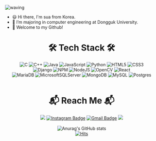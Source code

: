 ![waving](https://capsule-render.vercel.app/api?type=waving&height=200&text=sua-github!&fontAlign=80&fontAlignY=40&color=gradient)

- 😃 Hi there, I'm sua from Korea.
- 🌱 I’m majoring in computer engineering at Dongguk University.
- 🚀 Welcome to my Github!

<div align=center>
  <h1> 🛠 Tech Stack 🛠  </h1>
  
  ![C](https://img.shields.io/badge/c-%2300599C.svg?style=for-the-badge&logo=c&logoColor=white)
  ![C++](https://img.shields.io/badge/c++-%2300599C.svg?style=for-the-badge&logo=c%2B%2B&logoColor=white)
  ![Java](https://img.shields.io/badge/java-%23ED8B00.svg?style=for-the-badge&logo=java&logoColor=white)
  ![JavaScript](https://img.shields.io/badge/javascript-%23323330.svg?style=for-the-badge&logo=javascript&logoColor=%23F7DF1E)
  ![Python](https://img.shields.io/badge/python-3670A0?style=for-the-badge&logo=python&logoColor=ffdd54)
  ![HTML5](https://img.shields.io/badge/html5-%23E34F26.svg?style=for-the-badge&logo=html5&logoColor=white)
  ![CSS3](https://img.shields.io/badge/css3-%231572B6.svg?style=for-the-badge&logo=css3&logoColor=white)
  <br>
  ![Django](https://img.shields.io/badge/django-%23092E20.svg?style=for-the-badge&logo=django&logoColor=white)
  ![NPM](https://img.shields.io/badge/NPM-%23000000.svg?style=for-the-badge&logo=npm&logoColor=white)
  ![NodeJS](https://img.shields.io/badge/node.js-6DA55F?style=for-the-badge&logo=node.js&logoColor=white)
  ![OpenCV](https://img.shields.io/badge/opencv-%23white.svg?style=for-the-badge&logo=opencv&logoColor=white)
  ![React](https://img.shields.io/badge/react-%2320232a.svg?style=for-the-badge&logo=react&logoColor=%2361DAFB)
  <br>
  ![MariaDB](https://img.shields.io/badge/MariaDB-003545?style=for-the-badge&logo=mariadb&logoColor=white)
  ![MicrosoftSQLServer](https://img.shields.io/badge/Microsoft%20SQL%20Sever-CC2927?style=for-the-badge&logo=microsoft%20sql%20server&logoColor=white)
  ![MongoDB](https://img.shields.io/badge/MongoDB-%234ea94b.svg?style=for-the-badge&logo=mongodb&logoColor=white)
  ![MySQL](https://img.shields.io/badge/mysql-%2300f.svg?style=for-the-badge&logo=mysql&logoColor=white)
  ![Postgres](https://img.shields.io/badge/postgres-%23316192.svg?style=for-the-badge&logo=postgresql&logoColor=white)
  <br><br>
  
  <h1> 📬 Reach Me 📬  </h1>
  
  <a href="https://github.com/sua1223" target="_blank"><img src="https://img.shields.io/badge/github-000000?style=flat-square&logo=Github&logoColor=white"/></a>
[![Instagram Badge](https://img.shields.io/badge/-Instagram-dd2a7b?style=flat-square&logo=instagram&logoColor=white&link=https://www.instagram.com/sua_1223/)](https://www.instagram.com/sua_1223/) 
[![Gmail Badge](https://img.shields.io/badge/-Gmail-d14836?style=flat-square&logo=Gmail&logoColor=white&link=mailto:sooa9918@dgu.ac.kr)](mailto:sooa9918@dgu.ac.kr)
<a href="https://velog.io/@sua1223"><img src="https://img.shields.io/badge/Velog-82F9B7?style=flat-square&logo=Vimeo&logoColor=white&link=https://velog.io/@sua1223"/></a>
  <br><br>
  ![Anurag's GitHub stats](https://github-readme-stats.vercel.app/api?username=sua1223&show_icons=true&theme=buefy)<br>
  [![Hits](https://hits.seeyoufarm.com/api/count/incr/badge.svg?url=https://github.com/sua1223)](https://hits.seeyoufarm.com) 
  
</div>
  
